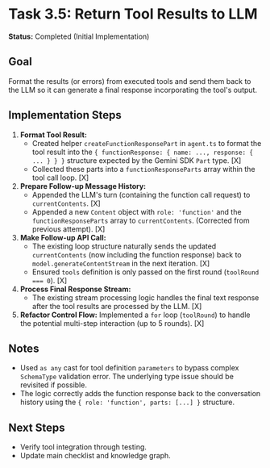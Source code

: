 # Task 3.5: Return Tool Results to LLM

**Status:** Completed (Initial Implementation)

## Goal

Format the results (or errors) from executed tools and send them back to the LLM so it can generate a final response incorporating the tool's output.

## Implementation Steps

1.  **Format Tool Result:**
    *   Created helper `createFunctionResponsePart` in `agent.ts` to format the tool result into the `{ functionResponse: { name: ..., response: { ... } } }` structure expected by the Gemini SDK `Part` type. [X]
    *   Collected these parts into a `functionResponseParts` array within the tool call loop. [X]
2.  **Prepare Follow-up Message History:**
    *   Appended the LLM's turn (containing the function call request) to `currentContents`. [X]
    *   Appended a new `Content` object with `role: 'function'` and the `functionResponseParts` array to `currentContents`. (Corrected from previous attempt). [X]
3.  **Make Follow-up API Call:**
    *   The existing loop structure naturally sends the updated `currentContents` (now including the function response) back to `model.generateContentStream` in the next iteration. [X]
    *   Ensured `tools` definition is only passed on the first round (`toolRound === 0`). [X]
4.  **Process Final Response Stream:**
    *   The existing stream processing logic handles the final text response after the tool results are processed by the LLM. [X]
5.  **Refactor Control Flow:** Implemented a `for` loop (`toolRound`) to handle the potential multi-step interaction (up to 5 rounds). [X]

## Notes

-   Used `as any` cast for tool definition `parameters` to bypass complex `SchemaType` validation error. The underlying type issue should be revisited if possible.
-   The logic correctly adds the function response back to the conversation history using the `{ role: 'function', parts: [...] }` structure.

## Next Steps

-   Verify tool integration through testing.
-   Update main checklist and knowledge graph.
